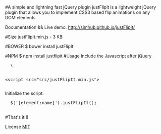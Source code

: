 #A simple and lightning fast jQuery plugin 
  justFlipIt is a lightweight jQuery plugin that allows you to implement CSS3 based flip animations on any DOM elements.  

  Documentation && Live demo: http://simhub.github.io/justFlipIt/  

#Size 
    justFlipIt.min.js  -  3 KB
  
#BOWER 
    $ bower install justFlipIt

#NPM
    $ npm install justflipit
#Usage
  Include the Javascript after jQuery
  <pre>
  \<script src="https://ajax.googleapis.com/ajax/libs/jquery/2.1.4/jquery.min.js"></script>
  \<script src="src/justFlipIt.min.js"></script>
  </pre>  
  
  Initialize the script:  
  <pre>
  $('[element:name]').justFlipIt();
  </pre>
  
#That's it!!!  

License <a href="./LICENSE.md">MIT</a>
  